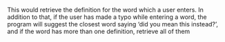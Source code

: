  This would retrieve the definition for the word which a user enters. In addition to that, if the user has made a typo while entering a word, the program will suggest the closest word saying ‘did you mean this instead?’, and if the word has more than one definition, retrieve all of them
